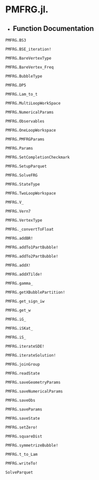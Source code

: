 # PMFRG.jl.
- ## Function Documentation
```@docs
PMFRG.BS3
```
```@docs
PMFRG.BSE_iteration! 
```
```@docs
PMFRG.BareVertexType
```
```@docs
PMFRG.BareVertex_Freq 
```
```@docs
PMFRG.BubbleType
```
```@docs
PMFRG.DP5
```
```@docs
PMFRG.Lam_to_t 
```
```@docs
PMFRG.MultiLoopWorkSpace
```
```@docs
PMFRG.NumericalParams
```
```@docs
PMFRG.Observables
```
```@docs
PMFRG.OneLoopWorkspace
```
```@docs
PMFRG.PMFRGParams
```
```@docs
PMFRG.Params
```
```@docs
PMFRG.SetCompletionCheckmark 
```
```@docs
PMFRG.SetupParquet
```
```@docs
PMFRG.SolveFRG
```
```@docs
PMFRG.StateType
```
```@docs
PMFRG.TwoLoopWorkspace
```
```@docs
PMFRG.V_ 
```
```@docs
PMFRG.Vern7
```
```@docs
PMFRG.VertexType
```
```@docs
PMFRG._convertToFloat 
```
```@docs
PMFRG.addBR! 
```
```@docs
PMFRG.addTo1PartBubble! 
```
```@docs
PMFRG.addTo2PartBubble! 
```
```@docs
PMFRG.addX! 
```
```@docs
PMFRG.addXTilde! 
```
```@docs
PMFRG.gamma_ 
```
```@docs
PMFRG.getXBubblePartition! 
```
```@docs
PMFRG.get_sign_iw 
```
```@docs
PMFRG.get_w 
```
```@docs
PMFRG.iG_ 
```
```@docs
PMFRG.iSKat_ 
```
```@docs
PMFRG.iS_ 
```
```@docs
PMFRG.iterateSDE! 
```
```@docs
PMFRG.iterateSolution! 
```
```@docs
PMFRG.joinGroup 
```
```@docs
PMFRG.readState
```
```@docs
PMFRG.saveGeometryParams 
```
```@docs
PMFRG.saveNumericalParams 
```
```@docs
PMFRG.saveObs
```
```@docs
PMFRG.saveParams
```
```@docs
PMFRG.saveState
```
```@docs
PMFRG.setZero! 
```
```@docs
PMFRG.squareDist 
```
```@docs
PMFRG.symmetrizeBubble! 
```
```@docs
PMFRG.t_to_Lam
```
```@docs
PMFRG.writeTo! 
```
```@docs
SolveParquet
```
